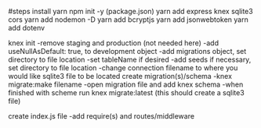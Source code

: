 #steps
install yarn
npm init -y (package.json)
yarn add express knex sqlite3 cors
yarn add nodemon -D
yarn add bcryptjs
yarn add jsonwebtoken
yarn add dotenv

knex init
  -remove staging and production (not needed here)
  -add useNullAsDefault: true, to development object
  -add migrations object, set directory to file location
    -set tableName if desired
  -add seeds if necessary, set directory to file location
  -change connection filename to where you would like sqlite3 file to be located
create migration(s)/schema
  -knex migrate:make filename
  -open migration file and add knex schema
  -when finished with scheme run knex migrate:latest
    (this should create a sqlite3 file)

create index.js file
  -add require(s) and routes/middleware





